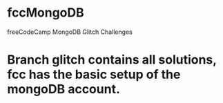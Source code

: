 # fccMongoDB
freeCodeCamp MongoDB Glitch Challenges
# Branch glitch contains all solutions, fcc has the basic setup of the mongoDB account.
